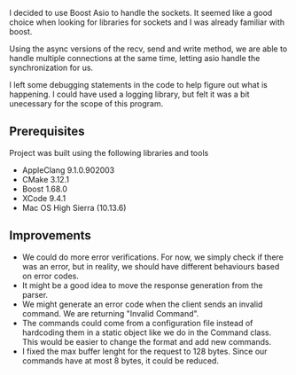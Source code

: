 I decided to use Boost Asio to handle the sockets. It seemed like a good choice when 
looking for libraries for sockets and I was already familiar with boost.

Using the async versions of the recv, send and write method, we are able to handle multiple
connections at the same time, letting asio handle the synchronization for us.

I left some debugging statements in the code to help figure out what is happening. I could 
have used a logging library, but felt it was a bit unecessary for the scope of this program.

## Prerequisites
Project was built using the following libraries and tools

* AppleClang 9.1.0.902003
* CMake 3.12.1
* Boost 1.68.0
* XCode 9.4.1
* Mac OS High Sierra (10.13.6)

## Improvements

* We could do more error verifications. For now, we simply check if there was an error, but in 
reality, we should have different behaviours based on error codes.
* It might be a good idea to move the response generation from the parser.
* We might generate an error code when the client sends an invalid command. We are returning "Invalid Command".
* The commands could come from a configuration file instead of hardcoding them in a static
object like we do in the Command class. This would be easier to change the format and add
new commands.
* I fixed the max buffer lenght for the request to 128 bytes. Since our commands have at most 8 bytes, it could be reduced.
